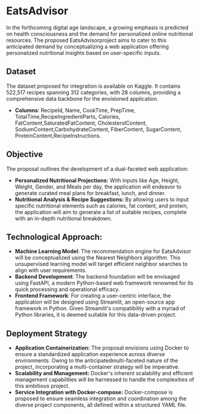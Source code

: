 
# EatsAdvisor
In the forthcoming digital age landscape, a growing emphasis is predicted on health consciousness and the demand for personalized online nutritional resources. The proposed EatsAdvisorproject aims to cater to this anticipated demand by conceptualizing a web application offering personalized nutritional insights based on user-specific inputs.


## Dataset
The dataset proposed for integration is available on Kaggle. It contains 522,517 recipes spanning 312 categories, with 28 columns, providing a comprehensive data backbone for the envisioned application.
- **Columns**: RecipeId, Name, CookTime, PrepTime, TotalTime,RecipeIngredientParts, Calories, FatContent,SaturatedFatContent, CholesterolContent, SodiumContent,CarbohydrateContent, FiberContent, SugarContent, ProteinContent,RecipeInstructions.

## Objective

The proposal outlines the development of a dual-faceted web application:
- **Personalized Nutritional Projections:** With inputs like Age, Height, Weight, Gender, and Meals per day, the application will endeavor to generate curated meal plans for breakfast, lunch, and dinner.
- **Nutritional Analysis & Recipe Suggestions:** By allowing users to input specific nutritional elements such as calories, fat content, and protein, the application will aim to generate a list of suitable recipes, complete with an in-depth nutritional breakdown.

## Technological Approach:
- **Machine Learning Model**: The recommendation engine for EatsAdvisor will be conceptualized using the Nearest Neighbors algorithm. This unsupervised learning model will target efficient neighbor searches to align with user requirements.
- **Backend Development**: The backend foundation will be envisaged using FastAPI, a modern Python-based web framework renowned for its quick processing and operational efficacy.
- **Frontend Framework**: For creating a user-centric interface, the application will be designed using Streamlit, an open-source app framework in Python. Given Streamlit's compatibility with a myriad of Python libraries, it is deemed suitable for this data-driven project.

## Deployment Strategy

- **Application Containerization:** The proposal envisions using Docker to ensure a standardized application experience across diverse environments. Owing to the anticipatedmulti-faceted nature of the project, incorporating a multi-container strategy will be imperative.
- **Scalability and Management:** Docker's inherent scalability and efficient management capabilities will be harnessed to handle the complexities of this ambitious project.
- **Service Integration with Docker-compose:** Docker-compose is proposed to ensure seamless integration and coordination among the diverse project components, all defined within a structured YAML file.


